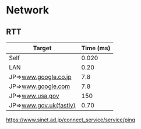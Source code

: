 # Network


## RTT

| Target | Time (ms) |
|--------|-----------|
| Self   | 0.020     |
| LAN    | 0.20         |
| JP=\>www.google.co.jp  | 7.8          |
| JP=\>www.google.com  | 7.8     |
| JP=\>www.usa.gov  | 150          |
| JP=\>www.gov.uk(fastly)  | 0.70          |

https://www.sinet.ad.jp/connect_service/service/ping
